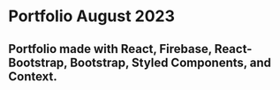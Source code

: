 # Portfolio August 2023

## Portfolio made with React, Firebase, React-Bootstrap, Bootstrap, Styled Components, and Context.
